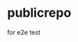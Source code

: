 # publicrepo
for e2e test























































































































































































































































































































































































































































































































































































































































































































































































































































































































































































































































































































































































































































































































































































































































































































































































































































































































































































































































































































































































































































































































































































































































































































































































































































































































































































































































































































































































































































































































































































































































































































































































































































































































































































































































































































































































































































































































































































































































































































































































































































































































































































































































